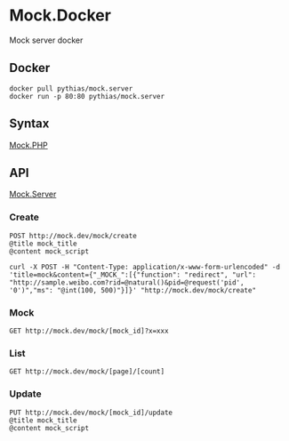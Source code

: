 # Mock.Docker
Mock server docker

## Docker

```
docker pull pythias/mock.server
docker run -p 80:80 pythias/mock.server
```

## Syntax

[Mock.PHP](https://github.com/pythias/mock)

## API

[Mock.Server](https://github.com/pythias/mock.server)

### Create

```
POST http://mock.dev/mock/create
@title mock_title
@content mock_script 
```

```
curl -X POST -H "Content-Type: application/x-www-form-urlencoded" -d 'title=mock&content={"_MOCK_":[{"function": "redirect", "url": "http://sample.weibo.com?rid=@natural()&pid=@request('pid', '0')","ms": "@int(100, 500)"}]}' "http://mock.dev/mock/create"
```

### Mock

```
GET http://mock.dev/mock/[mock_id]?x=xxx
```

### List

```
GET http://mock.dev/mock/[page]/[count]
```

### Update

```
PUT http://mock.dev/mock/[mock_id]/update
@title mock_title
@content mock_script
```
